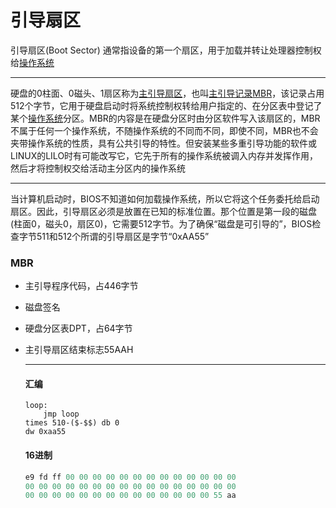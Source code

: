 # 引导扇区

引导扇区(Boot Sector) 通常指设备的第一个扇区，用于加载并转让处理器控制权给[操作系统](https://baike.baidu.com/item/操作系统/192)

---

硬盘的0柱面、0磁头、1扇区称为[主引导扇区](https://baike.baidu.com/item/主引导扇区)，也叫[主引导记录](https://baike.baidu.com/item/主引导记录)[MBR](https://baike.baidu.com/item/MBR/10473976)，该记录占用512个字节，它用于硬盘启动时将系统控制权转给用户指定的、在分区表中登记了某个[操作系统](https://baike.baidu.com/item/操作系统/192)分区。MBR的内容是在硬盘分区时由分区软件写入该扇区的，MBR不属于任何一个操作系统，不随操作系统的不同而不同，即使不同，MBR也不会夹带操作系统的性质，具有公共引导的特性。但安装某些多重引导功能的软件或LINUX的LILO时有可能改写它，它先于所有的操作系统被调入内存并发挥作用，然后才将控制权交给活动主分区内的操作系统

---

当计算机启动时，BIOS不知道如何加载操作系统，所以它将这个任务委托给启动扇区。因此，引导扇区必须是放置在已知的标准位置。那个位置是第一段的磁盘(柱面0，磁头0，扇区0)，它需要512字节。为了确保“磁盘是可引导的”，BIOS检查字节511和512个所谓的引导扇区是字节“0xAA55”

### MBR

- 主引导程序代码，占446字节

- 磁盘签名

- 硬盘分区表DPT，占64字节

- 主引导扇区结束标志55AAH

  ---

  #### 汇编

  ```assembly
  loop:
      jmp loop 
  times 510-($-$$) db 0
  dw 0xaa55
  ```

  #### 16进制

  ```ASN.1
  e9 fd ff 00 00 00 00 00 00 00 00 00 00 00 00 00
  00 00 00 00 00 00 00 00 00 00 00 00 00 00 00 00
  00 00 00 00 00 00 00 00 00 00 00 00 00 00 55 aa
  ```

  